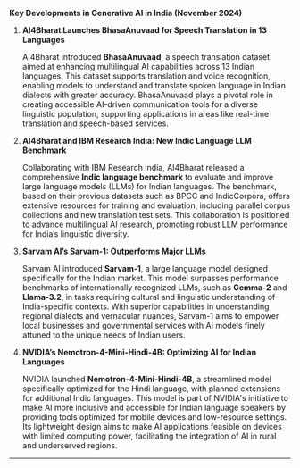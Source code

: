 **Key Developments in Generative AI in India (November 2024)**

1. **AI4Bharat Launches BhasaAnuvaad for Speech Translation in 13 Languages**

   AI4Bharat introduced **BhasaAnuvaad**, a speech translation dataset aimed at enhancing multilingual AI capabilities across 13 Indian languages. This dataset supports translation and voice recognition, enabling models to understand and translate spoken language in Indian dialects with greater accuracy. BhasaAnuvaad plays a pivotal role in creating accessible AI-driven communication tools for a diverse linguistic population, supporting applications in areas like real-time translation and speech-based services.

2. **AI4Bharat and IBM Research India: New Indic Language LLM Benchmark**

   Collaborating with IBM Research India, AI4Bharat released a comprehensive **Indic language benchmark** to evaluate and improve large language models (LLMs) for Indian languages. The benchmark, based on their previous datasets such as BPCC and IndicCorpora, offers extensive resources for training and evaluation, including parallel corpus collections and new translation test sets. This collaboration is positioned to advance multilingual AI research, promoting robust LLM performance for India’s linguistic diversity.

3. **Sarvam AI’s Sarvam-1: Outperforms Major LLMs**

   Sarvam AI introduced **Sarvam-1**, a large language model designed specifically for the Indian market. This model surpasses performance benchmarks of internationally recognized LLMs, such as **Gemma-2** and **Llama-3.2**, in tasks requiring cultural and linguistic understanding of India-specific contexts. With superior capabilities in understanding regional dialects and vernacular nuances, Sarvam-1 aims to empower local businesses and governmental services with AI models finely attuned to the unique needs of Indian users.

4. **NVIDIA’s Nemotron-4-Mini-Hindi-4B: Optimizing AI for Indian Languages**

   NVIDIA launched **Nemotron-4-Mini-Hindi-4B**, a streamlined model specifically optimized for the Hindi language, with planned extensions for additional Indic languages. This model is part of NVIDIA's initiative to make AI more inclusive and accessible for Indian language speakers by providing tools optimized for mobile devices and low-resource settings. Its lightweight design aims to make AI applications feasible on devices with limited computing power, facilitating the integration of AI in rural and underserved regions.

---